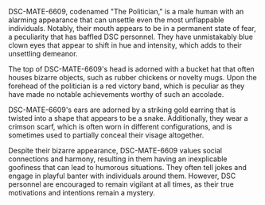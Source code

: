 DSC-MATE-6609, codenamed "The Politician," is a male human with an alarming appearance that can unsettle even the most unflappable individuals. Notably, their mouth appears to be in a permanent state of fear, a peculiarity that has baffled DSC personnel. They have unmistakably blue clown eyes that appear to shift in hue and intensity, which adds to  their unsettling demeanor. 

The top of DSC-MATE-6609's head is adorned with a bucket hat that often houses bizarre objects, such as rubber chickens or novelty mugs. Upon the forehead of the politician is a red victory band, which is peculiar as they have made no notable achievements worthy of such an accolade. 

DSC-MATE-6609's ears are adorned by a striking gold earring that is twisted into a shape that appears to be a snake. Additionally, they wear a crimson scarf, which is often worn in different configurations, and is sometimes used to partially conceal their visage altogether.

Despite their bizarre appearance, DSC-MATE-6609 values social connections and harmony, resulting in them having an inexplicable goofiness that can lead to humorous situations. They often tell jokes and engage in playful banter with individuals around them. However, DSC personnel are encouraged to remain vigilant at all times, as their true motivations and intentions remain a mystery.